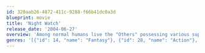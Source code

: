 ```yaml
---
id: 320aab26-4872-411c-9288-f66b41dc0a3d
blueprint: movie
title: 'Night Watch'
release_date: '2004-06-27'
overview: 'Among normal humans live the "Others" possessing various supernatural powers. They are divided up into the forces of light and the forces of the dark, who signed a truce several centuries ago to end a devastating battle. Ever since, the forces of light govern the day while the night belongs to their dark opponents. In modern day Moscow the dark Others actually roam the night as vampires while a "Night Watch" of light forces, among them Anton, the movie''s protagonist, try to control them and limit their outrage'
genres: '[{"id": 14, "name": "Fantasy"}, {"id": 28, "name": "Action"}, {"id": 53, "name": "Thriller"}]'
---
```

